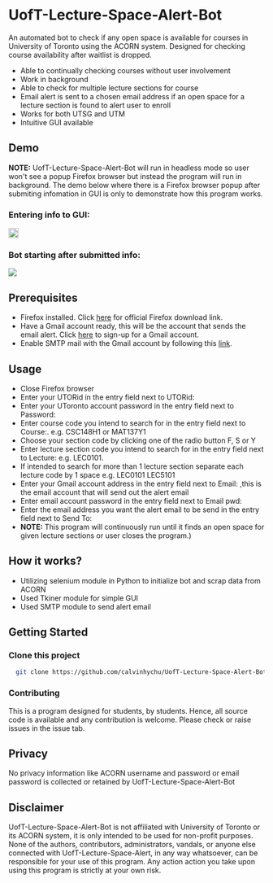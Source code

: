 # UofT-Lecture-Space-Alert-Bot

An automated bot to check if any open space is available for courses in University of Toronto using the ACORN system. Designed for checking course availability after waitlist is dropped.

- Able to continually checking courses without user involvement
- Work in background
- Able to check for multiple lecture sections for course
- Email alert is sent to a chosen email address if an open space for a lecture section is found to alert user to enroll
- Works for both UTSG and UTM
- Intuitive GUI available

## Demo 
<b>NOTE:</b> UofT-Lecture-Space-Alert-Bot will run in headless mode so user won't see a popup Firefox browser but instead the program will run in background. The demo below where there is a Firefox browser popup after submiting infomation in GUI is only to demonstrate how this program works.

### Entering info to GUI:
<img src="./misc/demo1.gif" width = 20 height = 20/>

### Bot starting after submitted info:
<img src="./misc/demo2.gif">

## Prerequisites
- Firefox installed. Click [here](https://www.mozilla.org/en-US/firefox/new/) for official Firefox download link.
- Have a Gmail account ready, this will be the account that sends the email alert. Click [here](https://accounts.google.com/signup?hl=en) to sign-up for a Gmail account.
- Enable SMTP mail with the Gmail account by following this [link](https://www.youtube.com/watch?v=D-NYmDWiFjU).

## Usage
- Close Firefox browser
- Enter your UTORid in the entry field next to UTORid:
- Enter your UToronto account password in the entry field next to Password:
- Enter course code you intend to search for in the entry field next to Course:. e.g. CSC148H1 or MAT137Y1
- Choose your section code by clicking one of the radio button F, S or Y
- Enter lecture section code you intend to search for in the entry field next to Lecture: e.g. LEC0101.
- If intended to search for more than 1 lecture section separate each lecture code by 1 space e.g. LEC0101 LEC5101
- Enter your Gmail account address in the entry field next to Email: ,this is the email account that will send out the alert email
- Enter email account password in the entry field next to Email pwd: 
- Enter the email address you want the alert email to be send in the entry field next to Send To:
- <b>NOTE:</b> This program will continuously run until it finds an open space for given lecture sections or user closes the program.)

## How it works?
- Utilizing selenium module in Python to initialize bot and scrap data from ACORN
- Used Tkiner module for simple GUI
- Used SMTP module to send alert email

## Getting Started

### Clone this project

```bash
  git clone https://github.com/calvinhychu/UofT-Lecture-Space-Alert-Bot/
```
### Contributing
This is a program designed for students, by students. Hence, all source code is available and any contribution is welcome. Please check or raise issues in the issue tab.

## Privacy
No privacy information like ACORN username and password or email password is collected or retained by UofT-Lecture-Space-Alert-Bot

## Disclaimer
UofT-Lecture-Space-Alert-Bot is not affiliated with University of Toronto or its ACORN system, it is only intended to be used for non-profit purposes.
None of the authors, contributors, administrators, vandals, or anyone else connected with UofT-Lecture-Space-Alert, in any way whatsoever, can be responsible for your use of this program. Any action action you take upon using this program is strictly at your own risk.